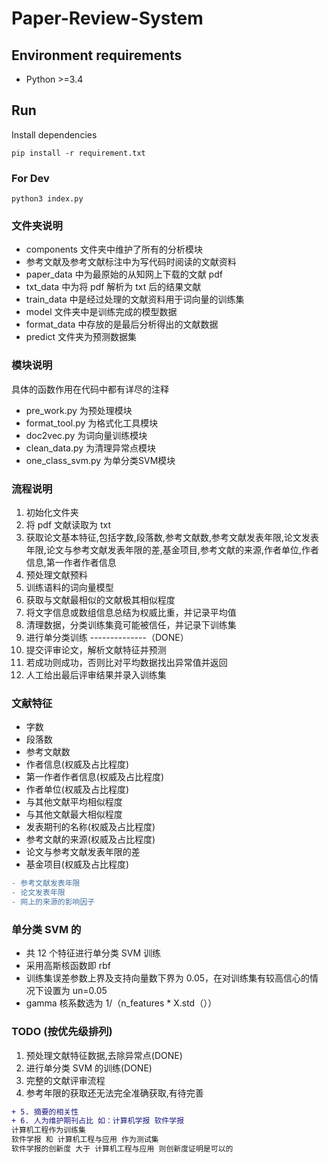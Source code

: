 # Paper-Review-System

## Environment requirements

- Python >=3.4

## Run

Install dependencies

```
pip install -r requirement.txt
```

### For Dev

```
python3 index.py
```

### 文件夹说明

- components 文件夹中维护了所有的分析模块
- 参考文献及参考文献标注中为写代码时阅读的文献资料
- paper_data 中为最原始的从知网上下载的文献 pdf
- txt_data 中为将 pdf 解析为 txt 后的结果文献
- train_data 中是经过处理的文献资料用于词向量的训练集
- model 文件夹中是训练完成的模型数据
- format_data 中存放的是最后分析得出的文献数据
- predict 文件夹为预测数据集

### 模块说明

具体的函数作用在代码中都有详尽的注释

- pre_work.py 为预处理模块
- format_tool.py 为格式化工具模块
- doc2vec.py 为词向量训练模块
- clean_data.py 为清理异常点模块
- one_class_svm.py 为单分类SVM模块

### 流程说明

1. 初始化文件夹
2. 将 pdf 文献读取为 txt
3. 获取论文基本特征,包括字数,段落数,参考文献数,参考文献发表年限,论文发表年限,论文与参考文献发表年限的差,基金项目,参考文献的来源,作者单位,作者信息,第一作者作者信息
4. 预处理文献预料
5. 训练语料的词向量模型
6. 获取与文献最相似的文献极其相似程度
7. 将文字信息或数组信息总结为权威比重，并记录平均值
8. 清理数据，分类训练集竟可能被信任，并记录下训练集
9. 进行单分类训练
--------------（DONE）
10. 提交评审论文，解析文献特征并预测
11. 若成功则成功，否则比对平均数据找出异常值并返回
12. 人工给出最后评审结果并录入训练集

### 文献特征

- 字数
- 段落数
- 参考文献数
- 作者信息(权威及占比程度)
- 第一作者作者信息(权威及占比程度)
- 作者单位(权威及占比程度)
- 与其他文献平均相似程度
- 与其他文献最大相似程度
- 发表期刊的名称(权威及占比程度)
- 参考文献的来源(权威及占比程度)
- 论文与参考文献发表年限的差
- 基金项目(权威及占比程度)

```diff
- 参考文献发表年限
- 论文发表年限
- 网上的来源的影响因子
```

### 单分类 SVM 的

- 共 12 个特征进行单分类 SVM 训练
- 采用高斯核函数即 rbf
- 训练集误差参数上界及支持向量数下界为 0.05，在对训练集有较高信心的情况下设置为 un=0.05
- gamma 核系数选为 1/（n_features \* X.std（））

### TODO (按优先级排列)

1. 预处理文献特征数据,去除异常点(DONE)
2. 进行单分类 SVM 的训练(DONE)
3. 完整的文献评审流程
4. 参考年限的获取还无法完全准确获取,有待完善
```diff
+ 5. 摘要的相关性
+ 6. 人为维护期刊占比 如：计算机学报 软件学报
计算机工程作为训练集
软件学报 和 计算机工程与应用 作为测试集
软件学报的创新度 大于 计算机工程与应用 则创新度证明是可以的
```

